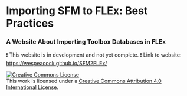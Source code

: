 # Importing SFM to FLEx: Best Practices
### A Website About Importing Toolbox Databases in FLEx

:heavy_exclamation_mark: This website is in development and not yet complete. :heavy_exclamation_mark:
Link to website: https://wespeacock.github.io/SFM2FLEx/

<a rel="license" href="http://creativecommons.org/licenses/by/4.0/"><img alt="Creative Commons License" style="border-width:0" src="https://i.creativecommons.org/l/by/4.0/88x31.png" /></a><br />This work is licensed under a <a rel="license" href="http://creativecommons.org/licenses/by/4.0/">Creative Commons Attribution 4.0 International License</a>.
